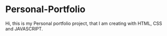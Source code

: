 # Personal-Portfolio
Hi, this is my Personal portfolio project, that I am creating with  HTML, CSS and JAVASCRIPT.
